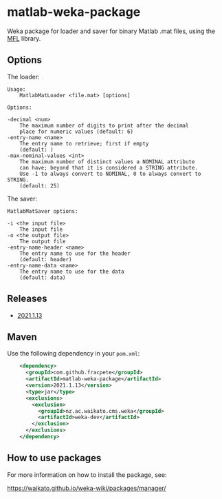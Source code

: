 # matlab-weka-package

Weka package for loader and saver for binary Matlab .mat files, using the 
[MFL](https://github.com/HebiRobotics/MFL) library.

## Options

The loader:

```
Usage:
	MatlabMatLoader <file.mat> [options]

Options:

-decimal <num>
	The maximum number of digits to print after the decimal
	place for numeric values (default: 6)
-entry-name <name>
	The entry name to retrieve; first if empty
	(default: )
-max-nominal-values <int>
	The maximum number of distinct values a NOMINAL attribute
	can have; beyond that it is considered a STRING attribute.
	Use -1 to always convert to NOMINAL, 0 to always convert to STRING.
	(default: 25)
```

The saver:

```
MatlabMatSaver options:

-i <the input file>
	The input file
-o <the output file>
	The output file
-entry-name-header <name>
	The entry name to use for the header
	(default: header)
-entry-name-data <name>
	The entry name to use for the data
	(default: data)
```


## Releases

* [2021.1.13](https://github.com/fracpete/matlab-weka-package/releases/download/v2021.1.13/matlab-2021.1.13.zip)


## Maven

Use the following dependency in your `pom.xml`:

```xml
    <dependency>
      <groupId>com.github.fracpete</groupId>
      <artifactId>matlab-weka-package</artifactId>
      <version>2021.1.13</version>
      <type>jar</type>
      <exclusions>
        <exclusion>
          <groupId>nz.ac.waikato.cms.weka</groupId>
          <artifactId>weka-dev</artifactId>
        </exclusion>
      </exclusions>
    </dependency>
```


## How to use packages

For more information on how to install the package, see:

https://waikato.github.io/weka-wiki/packages/manager/


